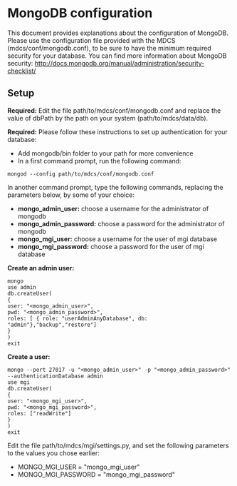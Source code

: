 # MongoDB configuration

This document provides explanations about the configuration of MongoDB.
Please use the configuration file provided with the MDCS (mdcs/conf/mongodb.conf), to be sure to have the minimum required security for your database.
You can find more information about MongoDB security: http://docs.mongodb.org/manual/administration/security-checklist/

## Setup 
**Required:** Edit the file path/to/mdcs/conf/mongodb.conf and replace the value of dbPath by the path on your system (path/to/mdcs/data/db).

**Required:** Please follow these instructions to set up authentication for your database:
- Add mongodb/bin folder to your path for more convenience
- In a first command prompt, run the following command:
```
mongod --config path/to/mdcs/conf/mongodb.conf
```

In another command prompt, type the following commands, replacing the parameters below, by some of your choice:
- **mongo_admin_user:** choose a username for the administrator of mongodb
- **mongo_admin_password:** choose a password for the administrator of mongodb
- **mongo_mgi_user:** choose a username for the user of mgi database
- **mongo_mgi_password:** choose a password for the user of mgi database

**Create an admin user:**
```
mongo
use admin
db.createUser(
{
user: "<mongo_admin_user>",
pwd: "<mongo_admin_password>",
roles: [ { role: "userAdminAnyDatabase", db: "admin"},"backup","restore"]
}
)
exit
```

**Create a user:**
```
mongo --port 27017 -u "<mongo_admin_user>" -p "<mongo_admin_password>" --authenticationDatabase admin
use mgi
db.createUser(
{
user: "<mongo_mgi_user>",
pwd: "<mongo_mgi_password>",
roles: ["readWrite"]
}
)
exit
```

Edit the file path/to/mdcs/mgi/settings.py, and set the following parameters to the values you chose earlier:
- MONGO_MGI_USER = "mongo_mgi_user"
- MONGO_MGI_PASSWORD = "mongo_mgi_password"
